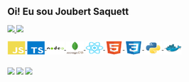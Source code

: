 ## Oi! Eu sou Joubert Saquett
 <div>
  <a href="https://github.com/joubertsaquett">
  <img height="180em" src="https://github-readme-stats.vercel.app/api?username=joubertsaquett&show_icons=true&theme=react&include_all_commits=true&count_private=true"/>
  <img height="180em" src="https://github-readme-stats.vercel.app/api/top-langs/?username=joubertsaquett&layout=compact&langs_count=7&theme=react"/>
</div>
<div style="display: inline_block"><br>
  <img align="center" alt="Joubert-Js" height="30" width="40" src="https://raw.githubusercontent.com/devicons/devicon/master/icons/javascript/javascript-plain.svg">
  <img align="center" alt="Joubert-Ts" height="30" width="40" src="https://raw.githubusercontent.com/devicons/devicon/master/icons/typescript/typescript-plain.svg">
  <img align="center" alt="Joubert-Nodejs" height="30" width="40" src="https://raw.githubusercontent.com/devicons/devicon/master/icons/nodejs/nodejs-original-wordmark.svg"/>
  <img align="center" alt="Joubert-Moongo" height="30" width="40" src="https://raw.githubusercontent.com/devicons/devicon/master/icons/mongodb/mongodb-original-wordmark.svg" />
  <img align="center" alt="Joubert-React" height="30" width="40" src="https://raw.githubusercontent.com/devicons/devicon/master/icons/react/react-original.svg">
  <img align="center" alt="Joubert-HTML" height="30" width="40" src="https://raw.githubusercontent.com/devicons/devicon/master/icons/html5/html5-original.svg">
  <img align="center" alt="Joubert-CSS" height="30" width="40" src="https://raw.githubusercontent.com/devicons/devicon/master/icons/css3/css3-original.svg">
  <img align="center" alt="Joubert-Python" height="30" width="40" src="https://raw.githubusercontent.com/devicons/devicon/master/icons/python/python-original.svg"> 
  <img align="center" alt="Joubert-Docker" height="30" width="40" src="https://raw.githubusercontent.com/devicons/devicon/master/icons/docker/docker-original.svg">

<br>
</div>
  
  ##
 
<div> 
 
  <a href="https://www.instagram.com/joubert.saquett/" target="_blank"><img src="https://img.shields.io/badge/-Instagram-%23E4405F?style=for-the-badge&logo=instagram&logoColor=white" target="_blank"></a>
  <a href = "mailto:joubertsaquett@gmail.com"><img src="https://img.shields.io/badge/-Gmail-%23333?style=for-the-badge&logo=gmail&logoColor=white" target="_blank"></a>
  <a href="https://www.linkedin.com/in/joubert-saquett/" target="_blank"><img src="https://img.shields.io/badge/-LinkedIn-%230077B5?style=for-the-badge&logo=linkedin&logoColor=white" target="_blank"></a> 
 
  <!--![Snake animation](https://github.com/joubertsaquett/joubertsaquett/blob/output/github-contribution-grid-snake.svg)
 -->
</div>
